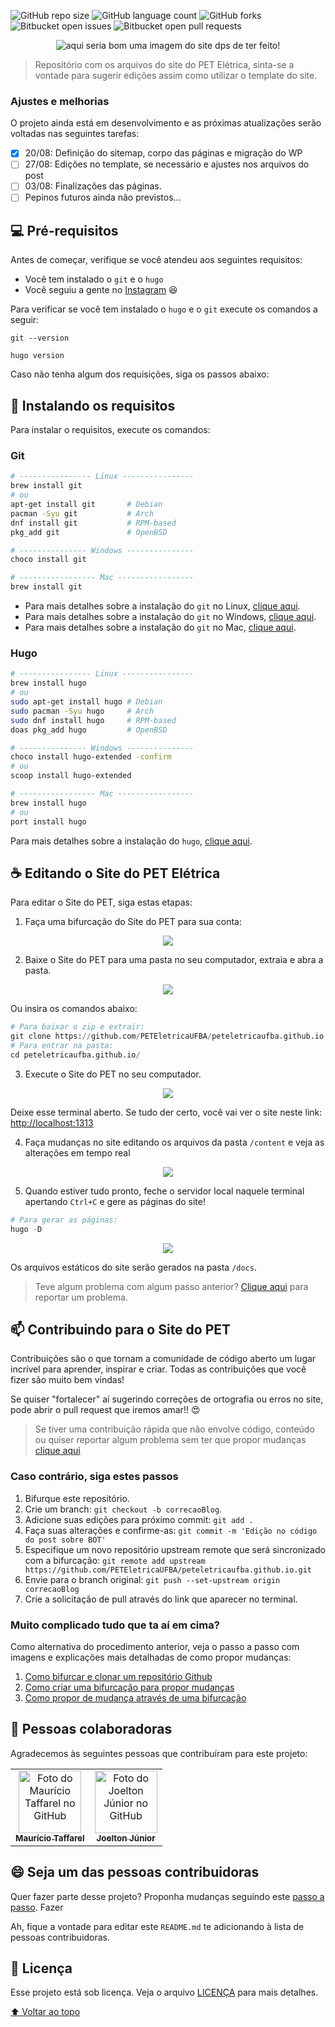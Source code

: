 <!-- <h1 align="center" id="site-do-pet">
  <br>
  <a href="#"><img src="https://raw.githubusercontent.com/PETEletricaUFBA/peteletricaufba.github.io/main/static/images/logo.png" alt="Just a simple icon" width="100px"></a>
  <br>
  Site do PET Elétrica
  <br>
</h1>  LOGO DUPLICADA?????-->

<!---Esses são exemplos. Veja https://shields.io para outras pessoas ou para personalizar este conjunto de escudos. Você pode querer incluir dependências, status do projeto e informações de licença aqui--->

![GitHub repo size](https://img.shields.io/github/languages/code-size/PETEletricaUFBA/peteletricaufba.github.io?style=for-the-badge)
![GitHub language count](https://img.shields.io/github/languages/count/PETEletricaUFBA/peteletricaufba.github.io?style=for-the-badge)
![GitHub forks](https://img.shields.io/github/forks/PETEletricaUFBA/peteletricaufba.github.io?style=for-the-badge)
![Bitbucket open issues](https://img.shields.io/bitbucket/issues/PETEletricaUFBA/peteletricaufba.github.io?style=for-the-badge)
![Bitbucket open pull requests](https://img.shields.io/bitbucket/pr-raw/PETEletricaUFBA/peteletricaufba.github.io?style=for-the-badge)

<center>
<img src="https://raw.githubusercontent.com/PETEletricaUFBA/peteletricaufba.github.io/main/static/images/logo.png" alt="aqui seria bom uma imagem do site dps de ter feito!">
</center>

> Repositório com os arquivos do site do PET Elétrica, sinta-se a vontade para sugerir edições assim como utilizar o template do site.

### Ajustes e melhorias

O projeto ainda está em desenvolvimento e as próximas atualizações serão voltadas nas seguintes tarefas:

- [x] 20/08: Definição do sitemap, corpo das páginas e migração do WP
- [ ] 27/08: Edições no template, se necessário e ajustes nos arquivos do post
- [ ] 03/08: Finalizações das páginas.
- [ ] Pepinos futuros ainda não previstos...

## 💻 Pré-requisitos

Antes de começar, verifique se você atendeu aos seguintes requisitos:
<!---Estes são apenas requisitos de exemplo. Adicionar, duplicar ou remover conforme necessário--->
- Você tem instalado o `git` e o `hugo`
- Você seguiu a gente no [Instagram](https://www.instagram.com/peteletricaufba/) :laughing:

Para verificar se você tem instalado o `hugo` e o `git` execute os comandos a seguir:

```
git --version
```

```
hugo version
```

Caso não tenha algum dos requisições, siga os passos abaixo:

## 🚀 Instalando os requisitos

Para instalar o requisitos, execute os comandos:

### Git

```bash
# ---------------- Linux ----------------
brew install git
# ou 
apt-get install git       # Debian
pacman -Syu git           # Arch
dnf install git           # RPM-based
pkg_add git               # OpenBSD

# --------------- Windows ---------------
choco install git

# ----------------- Mac -----------------
brew install git
```

- Para mais detalhes sobre a instalação do `git` no Linux, [clique aqui](https://git-scm.com/download/linux).
- Para mais detalhes sobre a instalação do `git` no Windows, [clique aqui](https://git-scm.com/download/windows).
- Para mais detalhes sobre a instalação do `git` no Mac, [clique aqui](https://git-scm.com/download/mac).

### Hugo

```bash
# ---------------- Linux ----------------
brew install hugo
# ou 
sudo apt-get install hugo # Debian
sudo pacman -Syu hugo     # Arch
sudo dnf install hugo     # RPM-based
doas pkg_add hugo         # OpenBSD

# --------------- Windows ---------------
choco install hugo-extended -confirm
# ou
scoop install hugo-extended

# ----------------- Mac -----------------
brew install hugo
# ou
port install hugo
```

Para mais detalhes sobre a instalação do `hugo`, [clique aqui](https://gohugo.io/getting-started/installing).

## ☕ Editando o Site do PET Elétrica

Para editar o Site do PET, siga estas etapas:

1. Faça uma bifurcação do Site do PET para sua conta:

<center>
<img src="assets/forking.gif">
</center>

2. Baixe o Site do PET para uma pasta no seu computador, extraia e abra a pasta.

<center>
<img src="assets/download.gif">
</center>

Ou insira os comandos abaixo:

```python
# Para baixar o zip e extrair:
git clone https://github.com/PETEletricaUFBA/peteletricaufba.github.io.git
# Para entrar na pasta:
cd peteletricaufba.github.io/
```

3. Execute o Site do PET no seu computador.

<center>
<img src="assets/execute.gif">
</center>

Deixe esse terminal aberto. Se tudo der certo, você vai ver o site neste link: [http://localhost:1313](http://localhost:1313)

4. Faça mudanças no site editando os arquivos da pasta `/content` e veja as alterações em tempo real

<center>
<img src="assets/editing.gif">
</center>

5. Quando estiver tudo pronto, feche o servidor local naquele terminal apertando `Ctrl+C` e gere as páginas do site!

```python
# Para gerar as páginas:
hugo -D
```

<center>
<img src="assets/generate.gif">
</center>

Os arquivos estáticos do site serão gerados na pasta `/docs`.

> Teve algum problema com algum passo anterior? [Clique aqui](https://github.com/PETEletricaUFBA/peteletricaufba.github.io/issues/new) para reportar um problema.

<h2 id="contribuir">📫 Contribuindo para o Site do PET</h2>

<!---Se o seu README for longo ou se você tiver algum processo ou etapas específicas que deseja que os contribuidores sigam, considere a criação de um arquivo CONTRIBUTING.md separado--->
Contribuições são o que tornam a comunidade de código aberto um lugar incrível para aprender, inspirar e criar. Todas as contribuições que você fizer são muito bem vindas!

Se quiser "fortalecer" aí sugerindo correções de ortografia ou erros no site, pode abrir o pull request que iremos amar!! :heart_eyes:

> Se tiver uma contribuição rápida que não envolve código, conteúdo ou quiser reportar algum problema sem ter que propor mudanças [clique aqui](https://github.com/PETEletricaUFBA/peteletricaufba.github.io/issues/new)

### Caso contrário, siga estes passos

1. Bifurque este repositório.
2. Crie um branch: `git checkout -b correcaoBlog`.
3. Adicione suas edições para próximo commit: `git add .`
4. Faça suas alterações e confirme-as: `git commit -m 'Edição no código do post sobre BOT'`
5. Especifique um novo repositório upstream remote que será sincronizado com a bifurcação: `git remote add upstream https://github.com/PETEletricaUFBA/peteletricaufba.github.io.git`
6. Envie para o branch original: `git push --set-upstream origin correcaoBlog`
7. Crie a solicitação de pull através do link que aparecer no terminal.

### Muito complicado tudo que ta aí em cima?

Como alternativa do procedimento anterior, veja o passo a passo com imagens e explicações mais detalhadas de como propor mudanças:

1. [Como bifurcar e clonar um repositório Github](https://docs.github.com/pt/github/getting-started-with-github/quickstart/fork-a-repo)
2. [Como criar uma bifurcação para propor mudanças](https://docs.github.com/pt/github/collaborating-with-pull-requests/proposing-changes-to-your-work-with-pull-requests/creating-and-deleting-branches-within-your-repository)
3. [Como propor de mudança através de uma bifurcação](https://docs.github.com/pt/github/collaborating-with-pull-requests/proposing-changes-to-your-work-with-pull-requests/creating-a-pull-request-from-a-fork)

## 🤝 Pessoas colaboradoras

Agradecemos às seguintes pessoas que contribuíram para este projeto:

<table>
  <tr>
    <td align="center">
      <a href="https://github.com/taffarel55">
        <img src="https://avatars3.githubusercontent.com/u/18634201" width="100px;" alt="Foto do Maurício Taffarel no GitHub"/><br>
        <sub>
          <b>Maurício Taffarel</b>
        </sub>
      </a>
    </td>
    <td align="center">
      <a href="https://github.com/freedxmgxd/">
        <img src="https://avatars.githubusercontent.com/u/48675334?v=4" width="100px;" alt="Foto do Joelton Júnior no GitHub"/><br>
        <sub>
          <b>Joelton Júnior</b>
        </sub>
      </a>
    </td>
    <!--
    <td align="center">
      <a href="#">
        <img src="https://s2.glbimg.com/FUcw2usZfSTL6yCCGj3L3v3SpJ8=/smart/e.glbimg.com/og/ed/f/original/2019/04/25/zuckerberg_podcast.jpg" width="100px;" alt="Foto do Mark Zuckerberg"/><br>
        <sub>
          <b>Mark Zuckerberg</b>
        </sub>
      </a>
    </td>
    <td align="center">
      <a href="#">
        <img src="https://miro.medium.com/max/360/0*1SkS3mSorArvY9kS.jpg" width="100px;" alt="Foto do Steve Jobs"/><br>
        <sub>
          <b>Steve Jobs</b>
        </sub>
      </a>
    </td>
    -->
  </tr>
</table>

## 😄 Seja um das pessoas contribuidoras<br>

Quer fazer parte desse projeto? Proponha mudanças seguindo este [passo a passo](#contribuir). Fazer

Ah, fique a vontade para editar este `README.md` te adicionando à lista de pessoas contribuidoras.

## 📝 Licença

Esse projeto está sob licença. Veja o arquivo [LICENÇA](LICENSE) para mais detalhes.

[⬆ Voltar ao topo](#site-do-pet)<br>

